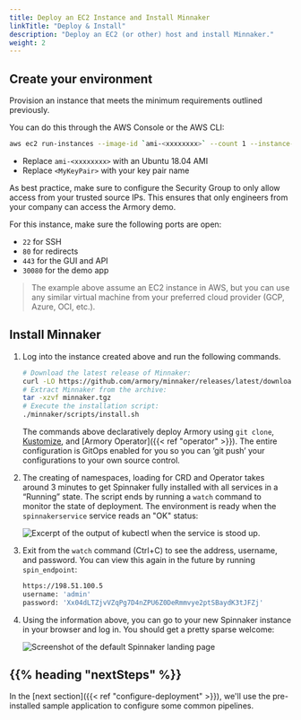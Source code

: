 ```yaml
---
title: Deploy an EC2 Instance and Install Minnaker
linkTitle: "Deploy & Install"
description: "Deploy an EC2 (or other) host and install Minnaker."
weight: 2
---
```


## Create your environment

Provision an instance that meets the minimum requirements outlined previously.

You can do this through the AWS Console or the AWS CLI:

```bash
aws ec2 run-instances --image-id `ami-<xxxxxxxx>` --count 1 --instance-type t3.xlarge --key-name `<MyKeyPair>`
```

* Replace `ami-<xxxxxxxx>` with an Ubuntu 18.04 AMI
* Replace `<MyKeyPair>` with your key pair name

As best practice, make sure to configure the Security Group to only allow access from your trusted source IPs.  This ensures that only engineers from your company can access the Armory demo.

For this instance, make sure the following ports are open:

* `22` for SSH 
* `80` for redirects
* `443` for the GUI and API
* `30080` for the demo app

> The example above assume an EC2 instance in AWS, but you can use any similar virtual machine from your preferred cloud provider (GCP, Azure, OCI, etc.).

## Install Minnaker

1. Log into the instance created above and run the following commands.

    ```bash
    # Download the latest release of Minnaker:
    curl -LO https://github.com/armory/minnaker/releases/latest/download/minnaker.tgz
    # Extract Minnaker from the archive:
    tar -xzvf minnaker.tgz
    # Execute the installation script:
    ./minnaker/scripts/install.sh
    ```

    The commands above declaratively deploy Armory using `git clone`, [Kustomize](https://kustomize.io/), and [Armory Operator]({{< ref "operator" >}}).  The entire configuration is GitOps enabled for you so you can ‘git push’ your configurations to your own source control. 

1. The creating of namespaces, loading for CRD and Operator takes around 3 minutes to get Spinnaker fully installed with all services in a “Running” state. The script ends by running a `watch` command to monitor the state of deployment. The environment is ready when the `spinnakerservice` service reads an "OK" status:

    ![Excerpt of the output of kubectl when the service is stood up.](/images/overview/demo/SpinnakerServiceStatus.png)

1. Exit from the `watch` command (Ctrl+C) to see the address, username, and password. You can view this again in the future by running `spin_endpoint`:


    ```bash
    https://198.51.100.5
    username: 'admin'
    password: 'Xx04dLTZjvVZqPg7D4nZPU6Z0DeRmmvye2ptSBaydK3tJFZj'
    ```

1. Using the information above, you can go to your new Spinnaker instance in your browser and log in. You should get a pretty sparse welcome:

    ![Screenshot of the default Spinnaker landing page](/images/overview/demo/SpinnakerFirstView.png)

## {{% heading "nextSteps" %}}

In the [next section]({{< ref "configure-deployment" >}}), we'll use the pre-installed sample application to configure some common pipelines.
